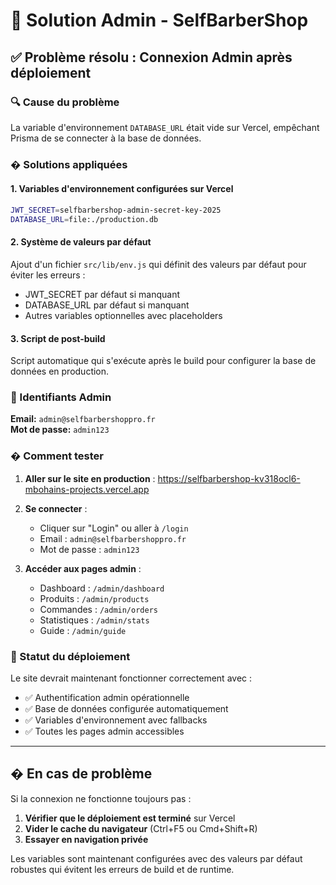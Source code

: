 # 🔧 Solution Admin - SelfBarberShop

## ✅ Problème résolu : Connexion Admin après déploiement

### 🔍 Cause du problème
La variable d'environnement `DATABASE_URL` était vide sur Vercel, empêchant Prisma de se connecter à la base de données.

### �️ Solutions appliquées

#### 1. Variables d'environnement configurées sur Vercel
```bash
JWT_SECRET=selfbarbershop-admin-secret-key-2025
DATABASE_URL=file:./production.db
```

#### 2. Système de valeurs par défaut
Ajout d'un fichier `src/lib/env.js` qui définit des valeurs par défaut pour éviter les erreurs :
- JWT_SECRET par défaut si manquant
- DATABASE_URL par défaut si manquant
- Autres variables optionnelles avec placeholders

#### 3. Script de post-build
Script automatique qui s'exécute après le build pour configurer la base de données en production.

### 👤 Identifiants Admin

**Email:** `admin@selfbarbershoppro.fr`  
**Mot de passe:** `admin123`

### � Comment tester

1. **Aller sur le site en production** :
   https://selfbarbershop-kv318ocl6-mbohains-projects.vercel.app

2. **Se connecter** :
   - Cliquer sur "Login" ou aller à `/login`
   - Email : `admin@selfbarbershoppro.fr`
   - Mot de passe : `admin123`

3. **Accéder aux pages admin** :
   - Dashboard : `/admin/dashboard`
   - Produits : `/admin/products`
   - Commandes : `/admin/orders`
   - Statistiques : `/admin/stats`
   - Guide : `/admin/guide`

### 🔄 Statut du déploiement

Le site devrait maintenant fonctionner correctement avec :
- ✅ Authentification admin opérationnelle
- ✅ Base de données configurée automatiquement
- ✅ Variables d'environnement avec fallbacks
- ✅ Toutes les pages admin accessibles

---

## � En cas de problème

Si la connexion ne fonctionne toujours pas :

1. **Vérifier que le déploiement est terminé** sur Vercel
2. **Vider le cache du navigateur** (Ctrl+F5 ou Cmd+Shift+R)
3. **Essayer en navigation privée**

Les variables sont maintenant configurées avec des valeurs par défaut robustes qui évitent les erreurs de build et de runtime.
